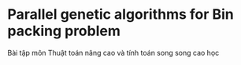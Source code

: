 # Parallel genetic algorithms for Bin packing problem
Bài tập môn Thuật toán nâng cao và tính toán song song cao học
